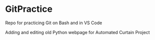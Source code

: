 # GitPractice
Repo for practicing Git on Bash and in VS Code

Adding and editing old Python webpage for Automated Curtain Project